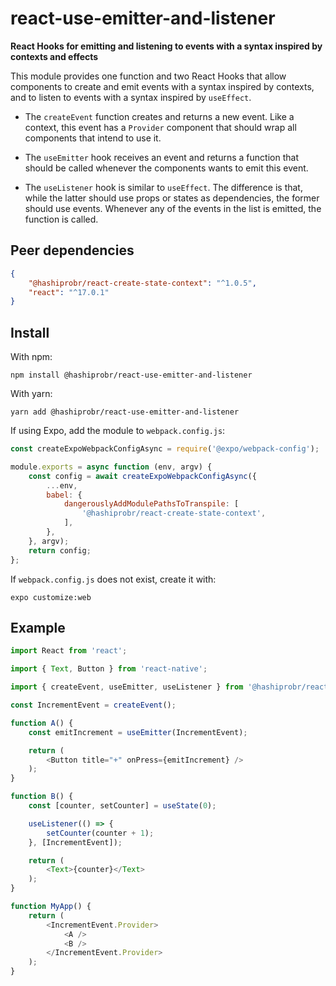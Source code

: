 react-use-emitter-and-listener
==============================

**React Hooks for emitting and listening to events with a syntax inspired by
contexts and effects**

This module provides one function and two React Hooks that allow components to
create and emit events with a syntax inspired by contexts, and to listen to
events with a syntax inspired by `useEffect`.

* The `createEvent` function creates and returns a new event. Like a context,
  this event has a `Provider` component that should wrap all components that
  intend to use it.

* The `useEmitter` hook receives an event and returns a function that should be
  called whenever the components wants to emit this event.

* The `useListener` hook is similar to `useEffect`. The difference is that,
  while the latter should use props or states as dependencies, the former should
  use events. Whenever any of the events in the list is emitted, the function is
  called.


Peer dependencies
-----------------

``` json
{
    "@hashiprobr/react-create-state-context": "^1.0.5",
    "react": "^17.0.1"
}
```


Install
-------

With npm:

```
npm install @hashiprobr/react-use-emitter-and-listener
```

With yarn:

```
yarn add @hashiprobr/react-use-emitter-and-listener
```

If using Expo, add the module to `webpack.config.js`:

``` js
const createExpoWebpackConfigAsync = require('@expo/webpack-config');

module.exports = async function (env, argv) {
    const config = await createExpoWebpackConfigAsync({
        ...env,
        babel: {
            dangerouslyAddModulePathsToTranspile: [
                '@hashiprobr/react-create-state-context',
            ],
        },
    }, argv);
    return config;
};
```

If `webpack.config.js` does not exist, create it with:

```
expo customize:web
```


Example
-------

``` js
import React from 'react';

import { Text, Button } from 'react-native';

import { createEvent, useEmitter, useListener } from '@hashiprobr/react-use-emitter-and-listener';

const IncrementEvent = createEvent();

function A() {
    const emitIncrement = useEmitter(IncrementEvent);

    return (
        <Button title="+" onPress={emitIncrement} />
    );
}

function B() {
    const [counter, setCounter] = useState(0);

    useListener(() => {
        setCounter(counter + 1);
    }, [IncrementEvent]);

    return (
        <Text>{counter}</Text>
    );
}

function MyApp() {
    return (
        <IncrementEvent.Provider>
            <A />
            <B />
        </IncrementEvent.Provider>
    );
}
```
